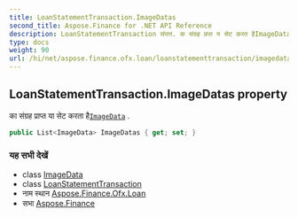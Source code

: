 ```yaml
---
title: LoanStatementTransaction.ImageDatas
second_title: Aspose.Finance for .NET API Reference
description: LoanStatementTransaction संपत्त. क संग्रह प्रप्त य सेट करत हैImageData .
type: docs
weight: 90
url: /hi/net/aspose.finance.ofx.loan/loanstatementtransaction/imagedatas/
---
```

## LoanStatementTransaction.ImageDatas property

का संग्रह प्राप्त या सेट करता है[`ImageData`](../../../aspose.finance.ofx/imagedata/) .

```csharp
public List<ImageData> ImageDatas { get; set; }
```

### यह सभी देखें

* class [ImageData](../../../aspose.finance.ofx/imagedata/)
* class [LoanStatementTransaction](../)
* नाम स्थान [Aspose.Finance.Ofx.Loan](../../loanstatementtransaction/)
* सभा [Aspose.Finance](../../../)



